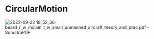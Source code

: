 # CircularMotion

![2022-09-22 18_52_36-beard_r_w_mclain_t_w_small_unmanned_aircraft_theory_and_prac pdf - SumatraPDF](https://user-images.githubusercontent.com/81864311/191765733-3b06767f-8ce0-4663-aaa3-fac17b1041f2.jpg )

